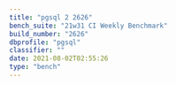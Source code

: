 ```yaml
---
title: "pgsql 2 2626"
bench_suite: "21w31 CI Weekly Benchmark"
build_number: "2626"
dbprofile: "pgsql"
classifier: ""
date: 2021-08-02T02:55:26
type: "bench"
---
```

